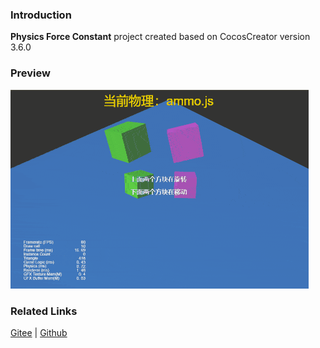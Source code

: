 ### Introduction
**Physics Force Constant**  project created based on CocosCreator version 3.6.0 

### Preview
![image](../../../gif/202203/2022030435.gif)

### Related Links
[Gitee](https://gitee.com/mirrors_cocos-creator/example-3d/blob/master/physics-3d/assets/cases/scenes) | [Github](https://github.com/cocos-creator/example-3d/blob/master/physics-3d/assets/cases/scenes)